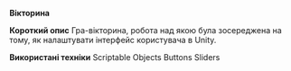 **Вікторина**

**Короткий опис**
Гра-вікторина, робота над якою була зосереджена на тому, як налаштувати інтерфейс користувача в Unity. 

**Використані техніки**
Scriptable Objects 
Buttons
Sliders
